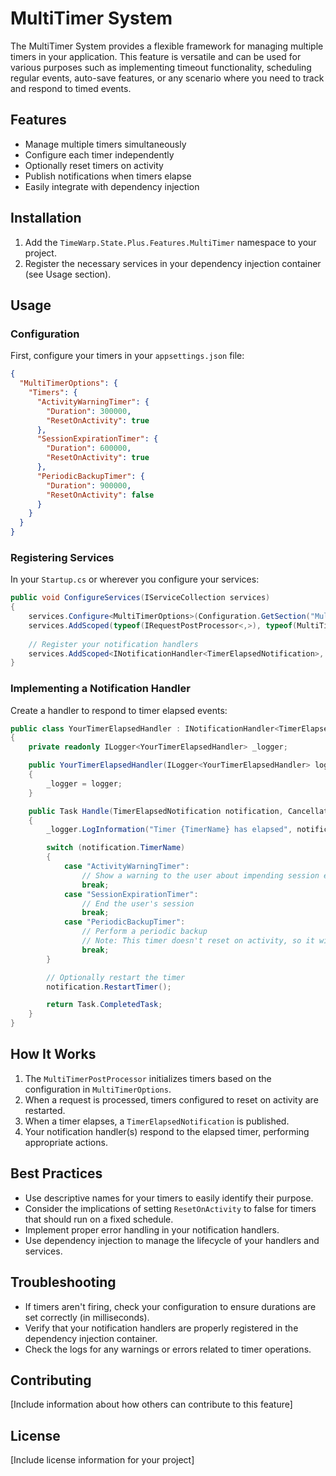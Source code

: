 # MultiTimer System

The MultiTimer System provides a flexible framework for managing multiple timers in your application. This feature is versatile and can be used for various purposes such as implementing timeout functionality, scheduling regular events, auto-save features, or any scenario where you need to track and respond to timed events.

## Features

- Manage multiple timers simultaneously
- Configure each timer independently
- Optionally reset timers on activity
- Publish notifications when timers elapse
- Easily integrate with dependency injection

## Installation

1. Add the `TimeWarp.State.Plus.Features.MultiTimer` namespace to your project.
2. Register the necessary services in your dependency injection container (see Usage section).

## Usage

### Configuration

First, configure your timers in your `appsettings.json` file:

```json
{
  "MultiTimerOptions": {
    "Timers": {
      "ActivityWarningTimer": {
        "Duration": 300000,
        "ResetOnActivity": true
      },
      "SessionExpirationTimer": {
        "Duration": 600000,
        "ResetOnActivity": true
      },
      "PeriodicBackupTimer": {
        "Duration": 900000,
        "ResetOnActivity": false
      }
    }
  }
}
```

### Registering Services

In your `Startup.cs` or wherever you configure your services:

```csharp
public void ConfigureServices(IServiceCollection services)
{
    services.Configure<MultiTimerOptions>(Configuration.GetSection("MultiTimerOptions"));
    services.AddScoped(typeof(IRequestPostProcessor<,>), typeof(MultiTimerPostProcessor<,>));
    
    // Register your notification handlers
    services.AddScoped<INotificationHandler<TimerElapsedNotification>, YourTimerElapsedHandler>();
}
```

### Implementing a Notification Handler

Create a handler to respond to timer elapsed events:

```csharp
public class YourTimerElapsedHandler : INotificationHandler<TimerElapsedNotification>
{
    private readonly ILogger<YourTimerElapsedHandler> _logger;

    public YourTimerElapsedHandler(ILogger<YourTimerElapsedHandler> logger)
    {
        _logger = logger;
    }

    public Task Handle(TimerElapsedNotification notification, CancellationToken cancellationToken)
    {
        _logger.LogInformation("Timer {TimerName} has elapsed", notification.TimerName);

        switch (notification.TimerName)
        {
            case "ActivityWarningTimer":
                // Show a warning to the user about impending session expiration
                break;
            case "SessionExpirationTimer":
                // End the user's session
                break;
            case "PeriodicBackupTimer":
                // Perform a periodic backup
                // Note: This timer doesn't reset on activity, so it will fire regularly
                break;
        }

        // Optionally restart the timer
        notification.RestartTimer();

        return Task.CompletedTask;
    }
}
```

## How It Works

1. The `MultiTimerPostProcessor` initializes timers based on the configuration in `MultiTimerOptions`.
2. When a request is processed, timers configured to reset on activity are restarted.
3. When a timer elapses, a `TimerElapsedNotification` is published.
4. Your notification handler(s) respond to the elapsed timer, performing appropriate actions.

## Best Practices

- Use descriptive names for your timers to easily identify their purpose.
- Consider the implications of setting `ResetOnActivity` to false for timers that should run on a fixed schedule.
- Implement proper error handling in your notification handlers.
- Use dependency injection to manage the lifecycle of your handlers and services.

## Troubleshooting

- If timers aren't firing, check your configuration to ensure durations are set correctly (in milliseconds).
- Verify that your notification handlers are properly registered in the dependency injection container.
- Check the logs for any warnings or errors related to timer operations.

## Contributing

[Include information about how others can contribute to this feature]

## License

[Include license information for your project]
